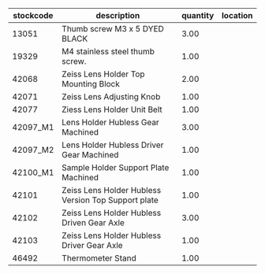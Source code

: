 |stockcode|description|quantity|location|
|---------|-----------|--------|--------|
|13051|Thumb screw M3 x 5 DYED BLACK|3.00||
|19329|M4 stainless steel thumb screw.|1.00||
|42068|Zeiss Lens Holder Top Mounting Block|2.00||
|42071|Zeiss Lens Adjusting Knob|1.00||
|42077|Ziess Lens Holder Unit Belt|1.00||
|42097_M1|Lens Holder Hubless Gear Machined|3.00||
|42097_M2|Lens Holder Hubless Driver Gear Machined|1.00||
|42100_M1|Sample Holder Support Plate Machined|1.00||
|42101|Zeiss Lens Holder Hubless Version Top Support plate|1.00||
|42102|Zeiss Lens Holder Hubless Driven Gear Axle|3.00||
|42103|Zeiss Lens Holder Hubless Driver Gear Axle|1.00||
|46492|Thermometer Stand|1.00||
